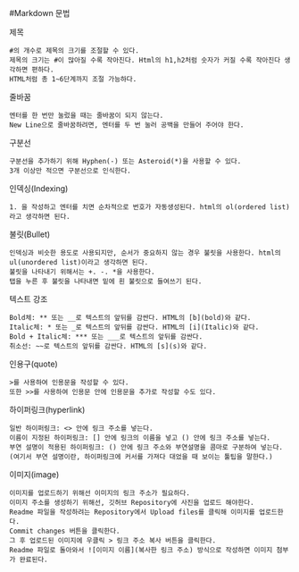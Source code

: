#Markdown 문법

제목

    #의 개수로 제목의 크기를 조절할 수 있다.
    제목의 크기는 #이 많아질 수록 작아진다. Html의 h1,h2처럼 숫자가 커질 수록 작아진다 생각하면 편하다.
    HTML처럼 총 1~6단계까지 조절 가능하다.

줄바꿈

    엔터를 한 번만 눌렀을 때는 줄바꿈이 되지 않는다.
    New Line으로 줄바꿈하려면, 엔터를 두 번 눌러 공백을 만들어 주어야 한다.

구분선

    구분선을 추가하기 위해 Hyphen(-) 또는 Asteroid(*)을 사용할 수 있다.
    3개 이상만 적으면 구분선으로 인식한다.

인덱싱(Indexing)

    1. 을 작성하고 엔터를 치면 순차적으로 번호가 자동생성된다. html의 ol(ordered list)라고 생각하면 된다.

불릿(Bullet)

    인덱싱과 비슷한 용도로 사용되지만, 순서가 중요하지 않는 경우 불릿을 사용한다. html의 ul(unordered list)이라고 생각하면 된다.
    불릿을 나타내기 위해서는 +. -. *을 사용한다.
    탭을 누른 후 불릿을 나타내면 밑에 흰 불릿으로 들여쓰기 된다.

텍스트 강조

    Bold체: ** 또는 __로 텍스트의 앞뒤를 감싼다. HTML의 [b](bold)와 같다.
    Italic체: * 또는 _로 텍스트의 앞뒤를 감싼다. HTML의 [i](Italic)와 같다.
    Bold + Italic체: *** 또는 ___로 텍스트의 앞뒤를 감싼다.
    취소선: ~~로 텍스트의 앞뒤를 감싼다. HTML의 [s](s)와 같다.

인용구(quote)

    >를 사용하여 인용문을 작성할 수 있다.
    또한 >>를 사용하여 인용문 안에 인용문을 추가로 작성할 수도 있다.

하이퍼링크(hyperlink)

    일반 하이퍼링크: <> 안에 링크 주소를 넣는다.
    이름이 지정된 하이퍼링크: [] 안에 링크의 이름을 넣고 () 안에 링크 주소를 넣는다.
    부연 설명이 적용된 하이퍼링크: () 안에 링크 주소와 부연설명을 콤마로 구분하여 넣는다. (여기서 부연 설명이란, 하이퍼링크에 커서를 가져다 대었을 때 보이는 툴팁을 말한다.)

이미지(image)

    이미지를 업로드하기 위해선 이미지의 링크 주소가 필요하다.
    이미지 주소를 생성하기 위해선, 깃허브 Repository에 사진을 업로드 해야한다.
    Readme 파일을 작성하려는 Repository에서 Upload files를 클릭해 이미지를 업로드한다.
    Commit changes 버튼을 클릭한다.
    그 후 업로드된 이미지에 우클릭 > 링크 주소 복사 버튼을 클릭한다.
    Readme 파일로 돌아와서 ![이미지 이름](복사한 링크 주소) 방식으로 작성하면 이미지 첨부가 완료된다.
